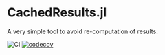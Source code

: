 # CachedResults.jl
A very simple tool to avoid re-computation of results.

![CI](https://github.com/grero/CachedResults.jl/actions/workflows/ci.yml/badge.svg)
[![codecov](https://codecov.io/gh/grero/CachedResults.jl/branch/main/graph/badge.svg?token=ygiDpjqJFG)](https://codecov.io/gh/grero/CachedResults.jl)
